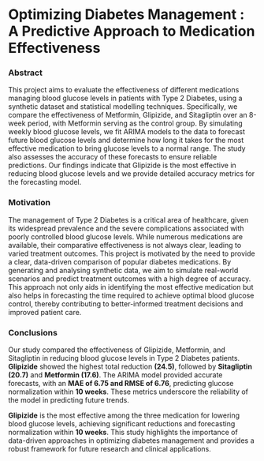# **Optimizing Diabetes Management : A Predictive Approach to Medication Effectiveness**

### **Abstract**

This project aims to evaluate the effectiveness of different medications managing blood glucose levels in patients with Type 2 Diabetes, using a synthetic dataset and statistical modelling techniques. Specifically, we compare the effectiveness of Metformin, Glipizide, and Sitagliptin over an 8-week period, with Metformin serving as the control group. By simulating weekly blood glucose levels, we fit ARIMA models to the data to forecast future blood glucose levels and determine how long it takes for the most effective medication to bring glucose levels to a normal range. The study also assesses the accuracy of these forecasts to ensure reliable predictions. Our findings indicate that Glipizide is the most effective in reducing blood glucose levels and we provide detailed accuracy metrics for the forecasting model.

### **Motivation**

The management of Type 2 Diabetes is a critical area of healthcare, given its widespread prevalence and the severe complications associated with poorly controlled blood glucose levels. While numerous medications are available, their comparative effectiveness is not always clear, leading to varied treatment outcomes. This project is motivated by the need to provide a clear, data-driven comparison of popular diabetes medications. By generating and analysing synthetic data, we aim to simulate real-world scenarios and predict treatment outcomes with a high degree of accuracy. This approach not only aids in identifying the most effective medication but also helps in forecasting the time required to achieve optimal blood glucose control, thereby contributing to better-informed treatment decisions and improved patient care.

### **Conclusions**

Our study compared the effectiveness of Glipizide, Metformin, and Sitagliptin in reducing blood glucose levels in Type 2 Diabetes patients. **Glipizide** showed the highest total reduction **(24.5)**, followed by **Sitagliptin (20.7)** and **Metformin (17.6)**. The ARIMA model provided accurate forecasts, with an **MAE of 6.75 and RMSE of 6.76**, predicting glucose normalization within **10 weeks**. These metrics underscore the reliability of the model in predicting future trends.

**Glipizide** is the most effective among the three medication for lowering blood glucose levels, achieving significant reductions and forecasting normalization within **10 weeks**. This study highlights the importance of data-driven approaches in optimizing diabetes management and provides a robust framework for future research and clinical applications.
